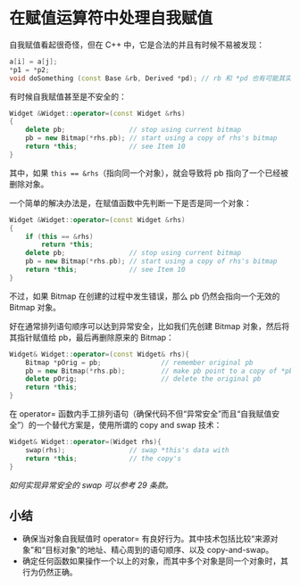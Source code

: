 # 在赋值运算符中处理自我赋值

自我赋值看起很奇怪，但在 C++ 中，它是合法的并且有时候不易被发现：

```cpp
a[i] = a[j];
*p1 = *p2;
void doSomething (const Base &rb, Derived *pd); // rb 和 *pd 也有可能其实是同一对象
```

有时候自我赋值甚至是不安全的：

```cpp
Widget &Widget::operator=(const Widget &rhs)
{
    delete pb;                // stop using current bitmap
    pb = new Bitmap(*rhs.pb); // start using a copy of rhs's bitmap
    return *this;             // see Item 10
}
```

其中，如果 `this == &rhs`（指向同一个对象），就会导致将 pb 指向了一个已经被删除对象。

一个简单的解决办法是，在赋值函数中先判断一下是否是同一个对象：

```cpp
Widget &Widget::operator=(const Widget &rhs)
{
    if (this == &rhs)
        return *this;
    delete pb;                // stop using current bitmap
    pb = new Bitmap(*rhs.pb); // start using a copy of rhs's bitmap
    return *this;             // see Item 10
}
```

不过，如果 Bitmap 在创建的过程中发生错误，那么 pb 仍然会指向一个无效的 Bitmap 对象。

好在通常排列语句顺序可以达到异常安全，比如我们先创建 Bitmap 对象，然后将其指针赋值给 pb，最后再删除原来的 Bitmap：

```cpp
Widget& Widget::operator=(const Widget& rhs){
    Bitmap *pOrig = pb;               // remember original pb
    pb = new Bitmap(*rhs.pb);         // make pb point to a copy of *pb
    delete pOrig;                     // delete the original pb
    return *this;
}
```

在 operator= 函数内手工排列语句（确保代码不但“异常安全”而且“自我赋值安全”）的一个替代方案是，使用所谓的 copy and swap 技术：

```cpp
Widget& Widget::operator=(Widget rhs){
    swap(rhs);                // swap *this's data with
    return *this;             // the copy's
}
```

_如何实现异常安全的 swap 可以参考 29 条款。_

## 小结

- 确保当对象自我赋值时 operator= 有良好行为。其中技术包括比较“来源对象”和“目标对象”的地址、精心周到的语句顺序、以及 copy-and-swap。
- 确定任何函数如果操作一个以上的对象，而其中多个对象是同一个对象时，其行为仍然正确。
